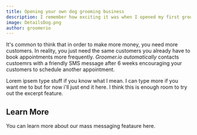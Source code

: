 ```yaml
---
title: Opening your own dog grooming business
description: I remember how exciting it was when I opened my first grooming business, and how even more exciting it was when I got my first client!
image: DetailsDog.png
author: groomerio
---
```


<article-image src="test.png" alt="image"></article-image>

It's common to think that in order to make more money, you need more customers. In reality, you just need the same customers you already have  to book appointments more frequently. *Groomer.io automatically* contacts custoemrs with a friendly SMS message after 6 weeks encouraging your customers to schedule another appointment.

Lorem ipsem type stuff if you know what I mean. I can type more if you want me to but for now i'll just end it here. I think this is enough room to try out the excerpt feature.


## Learn More
You can learn more about our mass messaging feataure <nuxt-link to="/features/mass-message" style="color: red:">here.</nuxt-link>
